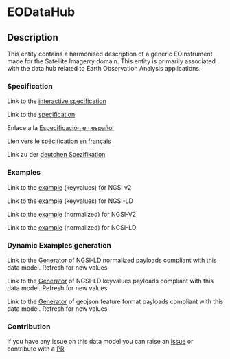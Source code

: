 # EODataHub

## Description 

This entity contains a harmonised description of a generic EOInstrument made for the Satellite Imagerry domain. This entity is primarily associated with the data hub related to Earth Observation Analysis applications.
### Specification

Link to the [interactive specification](https://swagger.lab.fiware.org/?url=https://smart-data-models.github.io/dataModel.SatelliteImagery/EODataHub/swagger.yaml)

Link to the [specification](https://smart-data-models.github.io/dataModel.SatelliteImagery/EODataHub/doc/spec.md)

Enlace a la [Especificación en español](https://smart-data-models.github.io/dataModel.SatelliteImagery/EODataHub/doc/spec_ES.md)

Lien vers le [spécification en français](https://smart-data-models.github.io/dataModel.SatelliteImagery/EODataHub/doc/spec_FR.md)

Link zu der [deutchen Spezifikation](https://smart-data-models.github.io/dataModel.SatelliteImagery/EODataHub/doc/spec_DE.md)
### Examples

Link to the [example](https://smart-data-models.github.io/dataModel.SatelliteImagery/EODataHub/examples/example.json) (keyvalues) for NGSI v2

Link to the [example](https://smart-data-models.github.io/dataModel.SatelliteImagery/EODataHub/examples/example.jsonld) (keyvalues) for NGSI-LD

Link to the [example](https://smart-data-models.github.io/dataModel.SatelliteImagery/EODataHub/examples/example-normalized.json) (normalized) for NGSI-V2

Link to the [example](https://smart-data-models.github.io/dataModel.SatelliteImagery/EODataHub/examples/example-normalized.jsonld) (normalized) for NGSI-LD
### Dynamic Examples generation

Link to the [Generator](https://smartdatamodels.org/extra/ngsi-ld_generator_v0.92.php?schemaUrl=https://raw.githubusercontent.com/smart-data-models/dataModel.SatelliteImagery/master/EODataHub/schema.json&email=info@smartdatamodels.org) of NGSI-LD normalized payloads compliant with this data model. Refresh for new values

Link to the [Generator](https://smartdatamodels.org/extra/ngsi-ld_generator_keyvalues_v0.92.php?schemaUrl=https://raw.githubusercontent.com/smart-data-models/dataModel.SatelliteImagery/master/EODataHub/schema.json&email=info@smartdatamodels.org) of NGSI-LD keyvalues payloads compliant with this data model. Refresh for new values

Link to the [Generator](https://smartdatamodels.org/extra/geojson_features_generator_v1.0.php?schemaUrl=https://raw.githubusercontent.com/smart-data-models/dataModel.SatelliteImagery/master/EODataHub/schema.json&email=info@smartdatamodels.org) of geojson feature format payloads compliant with this data model. Refresh for new values
### Contribution

 If you have any issue on this data model you can raise an [issue](https://github.com/smart-data-models/dataModel.SatelliteImagery/issues)  or contribute with a [PR](https://github.com/smart-data-models/dataModel.SatelliteImagery/pulls)